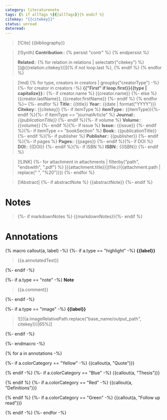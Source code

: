```yaml
---
category: literaturenote
tags: {% if allTags %}{{allTags}}{% endif %}
citekey: "{{citekey}}"
status: unread
dateread:
---
```

> [!Cite]
> {{bibliography}}

>[!Synth]
>**Contribution**:: {% persist "contr" %} {% endpersist %}
>
>**Related**:: {% for relation in relations | selectattr("citekey") %} [[@{{relation.citekey}}]]{% if not loop.last %}, {% endif %} {% endfor %}

>[!md]
{% for type, creators in creators | groupby("creatorType") -%}
{%- for creator in creators -%}
> **{{"First" if loop.first}}{{type | capitalize}}**::
{%- if creator.name %} {{creator.name}}
{%- else %} {{creator.lastName}}, {{creator.firstName}}
{%- endif %}
{% endfor %}~
{%- endfor %}
> **Title**:: {{title}}
> **Year**:: {{date | format("YYYY")}}
> **Citekey**:: {{citekey}} {%- if itemType %}
> **itemType**:: {{itemType}}{%- endif %}{%- if itemType == "journalArticle" %}
> **Journal**:: *{{publicationTitle}}* {%- endif %}{%- if volume %}
> **Volume**:: {{volume}} {%- endif %}{%- if issue %}
> **Issue**:: {{issue}} {%- endif %}{%- if itemType == "bookSection" %}
> **Book**:: {{publicationTitle}} {%- endif %}{%- if publisher %}
> **Publisher**:: {{publisher}} {%- endif %}{%- if pages %}
> **Pages**:: {{pages}} {%- endif %}{%- if DOI %}
> **DOI**:: {{DOI}} {%- endif %}{%- if ISBN %}
> **ISBN**:: {{ISBN}} {%- endif %}

> [!LINK]
> {%- for attachment in attachments | filterby("path", "endswith", ".pdf") %}
> [{{attachment.title}}](file://{{attachment.path | replace(" ", "%20")}}) {%- endfor %}

> [!Abstract]
> {%- if abstractNote %}
> {{abstractNote}}
> {%- endif %}

# Notes
> {%- if markdownNotes %}
>{{markdownNotes}}{%- endif %}

# Annotations
{% macro callout(a, label) -%}
{%- if a.type == "highlight" -%}
<b class="thickUnd" style="text-decoration-color: {{a.color}}">{{label}}</b>
> {{a.annotatedText}}

{%- endif -%}

{%- if a.type == "note" -%}
<b class="thickUnd" style="text-decoration-color: {{a.color}}">Note</b>
> {{a.comment}}

{%- endif -%}

{%- if a.type  == "image" -%}
<b class="thickUnd" style="text-decoration-color: {{a.color}}">{{label}}</b>
> ![[{{a.imageRelativePath.replace("base_name/output_path", citekey)}}|65%]]

{%- endif -%}


{%- endmacro -%}

{% for a in annotations -%}

{%- if a.colorCategory == "Yellow" -%}
{{callout(a, "Quote")}}

{% endif -%}
{%- if a.colorCategory == "Blue" -%}
{{callout(a, "Thesis")}}

{% endif %}
{%- if a.colorCategory == "Red" -%}
{{callout(a, "Definitions")}}

{% endif %}
{%- if a.colorCategory == "Green" -%}
{{callout(a, "Follow up read")}}

{% endif -%}
{%- endfor -%}
